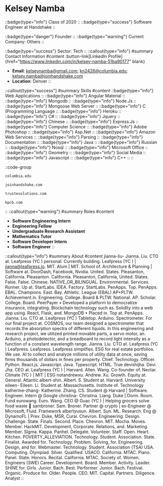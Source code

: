 # Kelsey Namba
::badge{type="info"}
Class of 2020
::
::badge{type="success"}
Software Engineer at Handshake
::

::badge{type="danger"}
Founder
::
::badge{type="warning"}
Current Company: Others
::

::badge{type="success"}
Sector: Tech
::
::callout{type="info"}
#summary
Contact Information
#content
:button-link[LinkedIn Profile]{href="https://www.linkedin.com/in/kelsey-namba-51ba90177" blank}
- **Email**: kelseynamba@gmail.com; kn2426@columbia.edu; kelsey.namba@joinhandshake.com
- **Location**: Denver
::

::callout{type="success"}
#summary
Skills
#content
::badge{type="info"}
Web Applications
::
::badge{type="info"}
Angular Material
::
::badge{type="info"}
Mongodb
::
::badge{type="info"}
Node.Js
::
::badge{type="info"}
Mongoose Web Server
::
::badge{type="info"}
C (Programming Language
::
::badge{type="info"}
Heroku
::
::badge{type="info"}
C#
::
::badge{type="info"}
Jquery
::
::badge{type="info"}
Chinese
::
::badge{type="info"}
Express.Js
::
::badge{type="info"}
Computer Science
::
::badge{type="info"}
Adobe Photoshop
::
::badge{type="info"}
Asp.Net
::
::badge{type="info"}
Amazon Web Services
::
::badge{type="info"}
Parsing
::
::badge{type="info"}
Documentation
::
::badge{type="info"}
Java
::
::badge{type="info"}
Russian
::
::badge{type="info"}
Nosql
::
::badge{type="info"}
Microsoft Office
::
::badge{type="info"}
Geometry
::
::badge{type="info"}
Social Media
::
::badge{type="info"}
Javascript
::
::badge{type="info"}
C++
::
::

::code-group
```bash [Columbia University]
columbia.edu
```
```bash [Handshake]
joinhandshake.com
```
```bash [Truste Solutions]
trustesolutions.com
```
```bash [Kleiner Perkins Caufield & Byers]
kpcb.com
```
::
::callout{type="warning"}
#summary
Roles
#content
- **Software Engineering Intern**
- **Engineering Fellow**
- **Undergraduate Research Assistant**
- **Mathematics Tutor**
- **Software Developer Intern**
- **Software Engineer**
::

::callout{type="info"}
#summary
About
#content
jianna-liu- Jianna. Liu. CTO at. Leafpress (YC ) personal. Currently building. Leafpress (YC ) | jianna@leafpress.io. MIT. Alum | MIT. School of. Architecture & Planning | Software at. DoorDash, Facebook, Nvidia. United. States. Pleasanton, California. Pleasanton. California. Pleasanton, California, United. States. False. False. Chinese. NATIVE_OR_BILINGUAL. Environmental. Services. Runner. Up at. StartLabs. IDEA. Factory. StartLabs. PenApps. Top. PenApps. EBAL. Champions. East. Bay. Athletic. League (EBAL) AP+PLTW. Achievement in. Engineering. College. Board & PLTW. National. AP. Scholar. College. Board. PeerPayer • Developed a platform to democratize insurance, integrating. Blockchain technology such as. Solidity into a web app using. React, Flask, and. MongoDB • Placed in. Top at. PenApps. Jianna. Liu. CTO at. Leafpress (YC ) Tabletop. Arduino. Spectrometer. For our final project at. COSMOS, our team designed a spectrometer that records the absorption spectra of different liquids. In this engineering and research project, we utilized printed movable parts, a servo motor, an. Arduino, a photodetector, and a breadboard to record light intensity as a function of a constant wavelength range. Jianna. Liu. CTO at. Leafpress (YC ) Leafpress. Leafpress. Leafpress simplifies. ESG for real estate portfolios. We use. AI to collect and analyze millions of utility data at once, saving firms thousands of dollars in fines per property. Chief. Technology. Officer. Python. React.js. Javascript. Java. Typescript. HTML. True devishijha. Devi. Jha. CEO at. Leafpress (YC ) | Harvard. Allen. Wang. Co-founder of. Nectar. Climate (YC ) | MIT | ESG notandrewxu. Andrew. Xu. Growth. Equity at. General. Atlantic albert-shin. Albert. S. Student at. Harvard. University eileen- Eileen. Li. Student at. Massachusetts. Institute of. Technology katherine-zhang- Katherine. Zhang. CS. Student @ Harvard | Software. Engineer. Intern @ Google christina- Christina. Liang. Duke | Dorm. Room. Fund eurowang. Euro. Wang. CEO @ Guac (YC ) | Helping grocers solve food waste 🥑 sambroner. Sam. Broner. Partner @ crypto | ex-Engineer @ Microsoft, Fluid. Framework albertyusun. Albert. Sun. ML. Research. Eng @ DynamoFL | Prev. Duke, MSR, Curai. Chevron. Engineering. Design. Challenge. State. Finals. Second. Place. Chevron. MIT. Mocha. Moves. Member. HackMIT. Development, Corporate. Relations, and. Marketing. Member. Sigma. Kappa. Panhel. Delegate. Volunteer. Staff. Open. Heart. Kitchen. POVERTY_ALLEVIATION. Technology. Student. Association. State. Finalist. Awarded for. Technology. Problem. Solving, for. Engineering. Design, and for. Webmaster. Technology. Student. Association (TSA) USA. Computing. Olympiad. Silver. Qualified. USACO. California. MTAC. Piano. Panel. State. Honors. Recital. California. MTAC. Society of. Women. Engineers (SWE) Career. Development. Board. Member. Activity. Leader. SHINE for. Girls. Junior. Bach. Best. Performer. Junior. Bach. Festival. Organic. Produce for. Older. People. CEO. MIT. Capital. Partners. Diligence. Analyst
::
